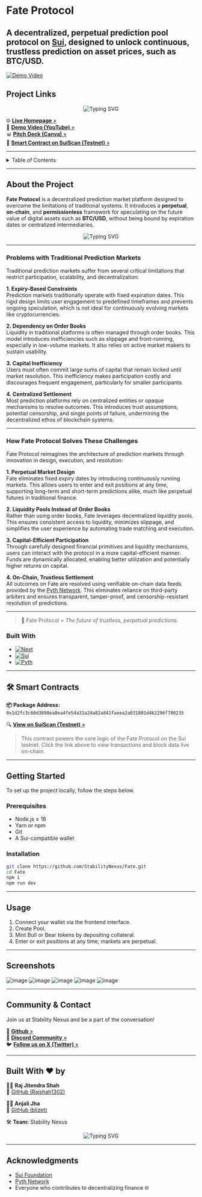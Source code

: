 # Fate Protocol
A decentralized, perpetual prediction pool protocol on [Sui](https://sui.io/), designed to unlock continuous, trustless prediction on asset prices, such as BTC/USD.
---

<!-- Embedding Demo Video  -->

[![Demo Video](https://img.youtube.com/vi/wUydLM6ex2A/maxresdefault.jpg)](https://youtu.be/wUydLM6ex2A)

##  Project Links

<p align="center">
  <img src="https://readme-typing-svg.demolab.com?font=Fira+Code&weight=500&pause=1000&color=blue&center=true&vCenter=true&multiline=true&width=600&lines=Check+them+out+to+understand+Fate+Protocol!" alt="Typing SVG" />
</p>

🌐 [**Live Homepage** »](https://fate-ivory.vercel.app/)  
🎥 [**Demo Video (YouTube)** »](https://youtu.be/wUydLM6ex2A)  
📊 [**Pitch Deck (Canva)** »](https://www.canva.com/design/DAGoMvKqF6I/EwaTeM14qztfVcs1aVfl6w/view?utlId=h3a9d19153a#21)  
🧾 [**Smart Contract on SuiScan (Testnet)** »](https://suiscan.xyz/testnet/object/0x1d2fc3c60d3898ea8ea4fe54a31a24a82a841faeea2a031801d462296f780235/tx-blocks)

---

<!-- TABLE OF CONTENTS -->

<!-- TABLE OF CONTENTS -->

<details>
  <summary>Table of Contents</summary>
  <ol>
    <li>
      <a href="#about-the-project">About The Project</a>
      <ul>
        <li><a href="#built-with">Built With</a></li>
      </ul>
    </li>
    <li>
      <a href="#project-links">Project Links</a>
    </li>
    <li>
      <a href="#getting-started">Getting Started</a>
      <ul>
        <li><a href="#prerequisites">Prerequisites</a></li>
        <li><a href="#installation">Installation</a></li>
      </ul>
    </li>
    <li><a href="#usage">Usage</a></li>
    <li><a href="#%EF%B8%8F-smart-contracts">Smart Contracts</a></li>
    <li><a href="#community--contact">🌐 Community & Contact</a></li>
    <li><a href="#built-with-%EF%B8%8F-by">👥 Built With ❤️ by</a></li>
    <li><a href="#acknowledgments">Acknowledgments</a></li>
  </ol>
</details>


---

## About the Project

**Fate Protocol** is a decentralized prediction market platform designed to overcome the limitations of traditional systems. It introduces a **perpetual**, **on-chain**, and **permissionless** framework for speculating on the future value of digital assets such as **BTC/USD**, without being bound by expiration dates or centralized intermediaries.

<p align="center">
  <img src="https://readme-typing-svg.demolab.com?font=Fira+Code&weight=500&pause=2000&color=purple&center=true&vCenter=true&multiline=true&width=600&lines=Why+bet+on+tomorrow,+when+you+can+predict+forever?" alt="Typing SVG" />
</p>

---

### Problems with Traditional Prediction Markets

Traditional prediction markets suffer from several critical limitations that restrict participation, scalability, and decentralization:

**1. Expiry-Based Constraints**  
Prediction markets traditionally operate with fixed expiration dates. This rigid design limits user engagement to predefined timeframes and prevents ongoing speculation, which is not ideal for continuously evolving markets like cryptocurrencies.

**2. Dependency on Order Books**  
Liquidity in traditional platforms is often managed through order books. This model introduces inefficiencies such as slippage and front-running, especially in low-volume markets. It also relies on active market makers to sustain usability.

**3. Capital Inefficiency**  
Users must often commit large sums of capital that remain locked until market resolution. This inefficiency makes participation costly and discourages frequent engagement, particularly for smaller participants.

**4. Centralized Settlement**  
Most prediction platforms rely on centralized entities or opaque mechanisms to resolve outcomes. This introduces trust assumptions, potential censorship, and single points of failure, undermining the decentralized ethos of blockchain systems.

---

### How Fate Protocol Solves These Challenges

Fate Protocol reimagines the architecture of prediction markets through innovation in design, execution, and resolution:

**1. Perpetual Market Design**  
Fate eliminates fixed expiry dates by introducing continuously running markets. This allows users to enter and exit positions at any time, supporting long-term and short-term predictions alike, much like perpetual futures in traditional finance.

**2. Liquidity Pools Instead of Order Books**  
Rather than using order books, Fate leverages decentralized liquidity pools. This ensures consistent access to liquidity, minimizes slippage, and simplifies the user experience by automating trade matching and execution.

**3. Capital-Efficient Participation**  
Through carefully designed financial primitives and liquidity mechanisms, users can interact with the protocol in a more capital-efficient manner. Funds are dynamically allocated, enabling better utilization and potentially higher returns on capital.

**4. On-Chain, Trustless Settlement**  
All outcomes on Fate are resolved using verifiable on-chain data feeds provided by the [Pyth Network](https://pyth.network/). This eliminates reliance on third-party arbiters and ensures transparent, tamper-proof, and censorship-resistant resolution of predictions.

---

> 🔮 Fate Protocol = *The future of trustless, perpetual predictions.*


### Built With

* [![Next][Next.js]][Next-url]
* [![Sui][Sui.dev]][Sui-url]
* [![Pyth][Pyth.network]][Pyth-url]

<!-- Badges -->

[Next.js]: https://img.shields.io/badge/Next.js-000000?style=for-the-badge&logo=nextdotjs&logoColor=white
[Sui.dev]: https://img.shields.io/badge/Sui-5D3FD3?style=for-the-badge&logo=apachespark&logoColor=white
[Pyth.network]: https://img.shields.io/badge/Pyth_Network-0A0A23?style=for-the-badge&logo=data:image/svg+xml;base64,...&logoColor=white

<!-- Links -->

[Next-url]: https://nextjs.org/
[Sui-url]: https://sui.io/
[Pyth-url]: https://pyth.network/

---

## 🛠️ Smart Contracts

**📦 Package Address:**  
`0x1d2fc3c60d3898ea8ea4fe54a31a24a82a841faeea2a031801d462296f780235`

🔍 [**View on SuiScan (Testnet)** »](https://suiscan.xyz/testnet/object/0x1d2fc3c60d3898ea8ea4fe54a31a24a82a841faeea2a031801d462296f780235/tx-blocks)

> This contract powers the core logic of the Fate Protocol on the Sui testnet. Click the link above to view transactions and block data live on-chain.

---

## Getting Started

To set up the project locally, follow the steps below.

### Prerequisites

* Node.js ≥ 18
* Yarn or npm
* Git
* A Sui-compatible wallet

### Installation

```bash
git clone https://github.com/StabilityNexus/Fate.git
cd Fate
npm i
npm run dev
```

---

## Usage

1. Connect your wallet via the frontend interface.
2. Create Pool.
3. Mint Bull or Bear tokens by depositing collateral.
4. Enter or exit positions at any time, markets are perpetual.

---
## Screenshots
![image](https://github.com/user-attachments/assets/33a11f36-6a38-4f54-a797-30d3d1f2f9fc)
![image](https://github.com/user-attachments/assets/da530987-b2d3-4854-9f7b-85ade20c1c04)
![image](https://github.com/user-attachments/assets/4edc71d7-5af7-4a05-b60b-2c1501f58820)
![image](https://github.com/user-attachments/assets/64fc374c-4241-4220-8564-af09a0e9b525)
![image](https://github.com/user-attachments/assets/b3321dfa-09ba-4092-8d78-0cf2b5bc73bb)

---

## Community & Contact

Join us at Stability Nexus and be a part of the conversation!  

📂 [**Github** »](https://github.com/StabilityNexus/Fate)  
💬 [**Discord Community** »](https://discord.com/invite/CNKDTSvYa7)  
🐦 [**Follow us on X (Twitter)** »](https://x.com/StabilityNexus)

---

## Built With ❤️ by

👨‍💻 **Raj Jitendra Shah**  
🔗 [GitHub (Rajshah1302)](https://github.com/Rajshah1302)

👩‍💻 **Anjali Jha**  
🔗 [GitHub (blizet)](https://github.com/blizet)

🛠️ **Team:** Stability Nexus

<p align="center">
  <img src="https://readme-typing-svg.demolab.com?font=Fira+Code&weight=500&pause=1000&color=22C55E&center=true&vCenter=true&multiline=true&width=700&lines=Building+decentralized+futures%2C+one+block+at+a+time+%F0%9F%94%8E" alt="Typing SVG" />
</p>


---

## Acknowledgments

* [Sui Foundation](https://sui.io/)
* [Pyth Network](https://pyth.network/)
* Everyone who contributes to decentralizing finance 🌐
